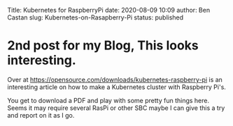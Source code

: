 Title: Kubernetes for RaspberryPi
date: 2020-08-09 10:09
author: Ben Castan
slug: Kubernetes-on-Rasapberry-Pi
status: published

# 2nd post for my Blog, This looks interesting.

Over at <https://opensource.com/downloads/kubernetes-raspberry-pi> is an interesting
article on how to make a Kubernetes cluster with Raspberry Pi's.

You get to download a PDF and play with some pretty fun things here. 
Seems it may require several RasPi or other SBC maybe I can give this a try and 
report on it as I go.


[kuberbetes_icon]: {static}/images/kubernetes.jpg